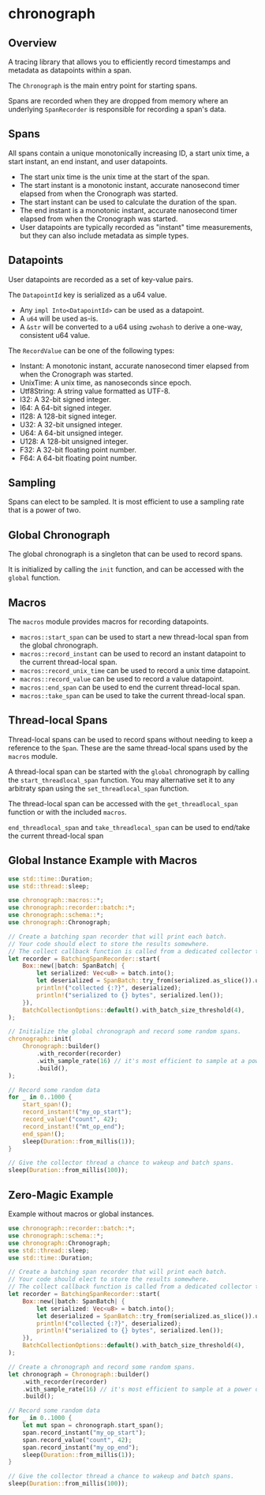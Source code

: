 # chronograph

## Overview

A tracing library that allows you to efficiently record timestamps and metadata as datapoints within a span.

The `Chronograph` is the main entry point for starting spans.

Spans are recorded when they are dropped from memory where an underlying `SpanRecorder` is responsible for recording a span's data.

## Spans

All spans contain a unique monotonically increasing ID, a start unix time, a start instant, an end instant, and user datapoints.

- The start unix time is the unix time at the start of the span.
- The start instant is a monotonic instant, accurate nanosecond timer elapsed from when the Cronograph was started.
- The start instant can be used to calculate the duration of the span.
- The end instant is a monotonic instant, accurate nanosecond timer elapsed from when the Cronograph was started.
- User datapoints are typically recorded as "instant" time measurements, but they can also include metadata as simple types.

## Datapoints

User datapoints are recorded as a set of key-value pairs.

The `DatapointId` key is serialized as a u64 value.

- Any `impl Into<DatapointId>` can be used as a datapoint.
- A `u64` will be used as-is.
- A `&str` will be converted to a u64 using `zwohash` to derive a one-way, consistent u64 value.

The `RecordValue` can be one of the following types:

- Instant: A monotonic instant, accurate nanosecond timer elapsed from when the Cronograph was started.
- UnixTime: A unix time, as nanoseconds since epoch.
- Utf8String: A string value formatted as UTF-8.
- I32: A 32-bit signed integer.
- I64: A 64-bit signed integer.
- I128: A 128-bit signed integer.
- U32: A 32-bit unsigned integer.
- U64: A 64-bit unsigned integer.
- U128: A 128-bit unsigned integer.
- F32: A 32-bit floating point number.
- F64: A 64-bit floating point number.

## Sampling

Spans can elect to be sampled. It is most efficient to use a sampling rate that is a power of two.

## Global Chronograph

The global chronograph is a singleton that can be used to record spans.

It is initialized by calling the `init` function, and can be accessed with the `global` function.

## Macros

The `macros` module provides macros for recording datapoints.

- `macros::start_span` can be used to start a new thread-local span from the global chronograph.
- `macros::record_instant` can be used to record an instant datapoint to the current thread-local span.
- `macros::record_unix_time` can be used to record a unix time datapoint.
- `macros::record_value` can be used to record a value datapoint.
- `macros::end_span` can be used to end the current thread-local span.
- `macros::take_span` can be used to take the current thread-local span.

## Thread-local Spans

Thread-local spans can be used to record spans without needing to keep a reference to the `Span`.
These are the same thread-local spans used by the `macros` module.

A thread-local span can be started with the `global` chronograph by calling the `start_threadlocal_span` function.
You may alternative set it to any arbitraty span using the `set_threadlocal_span` function.

The thread-local span can be accessed with the `get_threadlocal_span` function or with the included `macros`.

`end_threadlocal_span` and `take_threadlocal_span` can be used to end/take the current thread-local span

## Global Instance Example with Macros

```rust
use std::time::Duration;
use std::thread::sleep;

use chronograph::macros::*;
use chronograph::recorder::batch::*;
use chronograph::schema::*;
use chronograph::Chronograph;

// Create a batching span recorder that will print each batch.
// Your code should elect to store the results somewhere.
// The collect callback function is called from a dedicated collector thread.
let recorder = BatchingSpanRecorder::start(
    Box::new(|batch: SpanBatch| {
        let serialized: Vec<u8> = batch.into();
        let deserialized = SpanBatch::try_from(serialized.as_slice()).unwrap();
        println!("collected {:?}", deserialized);
        println!("serialized to {} bytes", serialized.len());
    }),
    BatchCollectionOptions::default().with_batch_size_threshold(4),
);

// Initialize the global chronograph and record some random spans.
chronograph::init(
    Chronograph::builder()
        .with_recorder(recorder)
        .with_sample_rate(16) // it's most efficient to sample at a power of two
        .build(),
);

// Record some random data
for _ in 0..1000 {
    start_span!();
    record_instant!("my_op_start");
    record_value!("count", 42);
    record_instant!("mt_op_end");
    end_span!();
    sleep(Duration::from_millis(1));
}

// Give the collector thread a chance to wakeup and batch spans.
sleep(Duration::from_millis(100));
```

## Zero-Magic Example

Example without macros or global instances.

```rust
use chronograph::recorder::batch::*;
use chronograph::schema::*;
use chronograph::Chronograph;
use std::thread::sleep;
use std::time::Duration;

// Create a batching span recorder that will print each batch.
// Your code should elect to store the results somewhere.
// The collect callback function is called from a dedicated collector thread.
let recorder = BatchingSpanRecorder::start(
    Box::new(|batch: SpanBatch| {
        let serialized: Vec<u8> = batch.into();
        let deserialized = SpanBatch::try_from(serialized.as_slice()).unwrap();
        println!("collected {:?}", deserialized);
        println!("serialized to {} bytes", serialized.len());
    }),
    BatchCollectionOptions::default().with_batch_size_threshold(4),
);

// Create a chronograph and record some random spans.
let chronograph = Chronograph::builder()
    .with_recorder(recorder)
    .with_sample_rate(16) // it's most efficient to sample at a power of two
    .build();

// Record some random data
for _ in 0..1000 {
    let mut span = chronograph.start_span();
    span.record_instant("my_op_start");
    span.record_value("count", 42);
    span.record_instant("my_op_end");
    sleep(Duration::from_millis(1));
}

// Give the collector thread a chance to wakeup and batch spans.
sleep(Duration::from_millis(100));
```
